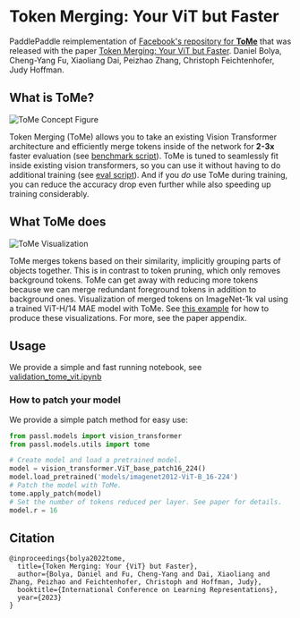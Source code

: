 # Token Merging: Your ViT but Faster

PaddlePaddle reimplementation of [Facebook's repository for **ToMe**](https://github.com/facebookresearch/ToMe) that was released with the paper [Token Merging: Your ViT but Faster](https://arxiv.org/abs/2210.09461).
Daniel Bolya, Cheng-Yang Fu, Xiaoliang Dai, Peizhao Zhang, Christoph Feichtenhofer, Judy Hoffman.

## What is ToMe?
![ToMe Concept Figure](https://github.com/facebookresearch/ToMe/blob/main/examples/images/concept_figure.png?raw=true)

Token Merging (ToMe) allows you to take an existing Vision Transformer architecture and efficiently merge tokens inside of the network for **2-3x** faster evaluation (see [benchmark script](examples/1_benchmark_timm.ipynb)). ToMe is tuned to seamlessly fit inside existing vision transformers, so you can use it without having to do additional training (see [eval script](examples/0_validation_timm.ipynb)). And if you *do* use ToMe during training, you can reduce the accuracy drop even further while also speeding up training considerably.

## What ToMe does

![ToMe Visualization](https://github.com/facebookresearch/ToMe/blob/main/examples/images/image_vis.png?raw=true)

ToMe merges tokens based on their similarity, implicitly grouping parts of objects together. This is in contrast to token pruning, which only removes background tokens. ToMe can get away with reducing more tokens because we can merge redundant foreground tokens in addition to background ones. Visualization of merged tokens on ImageNet-1k val using a trained ViT-H/14 MAE model with ToMe. See [this example](examples/2_visualization_timm.ipynb) for how to produce these visualizations. For more, see the paper appendix.


## Usage

We provide a simple and fast running notebook, see [validation_tome_vit.ipynb](./validation_tome_vit.ipynb)

### How to patch your model

We provide a simple patch method for easy use:

```python
from passl.models import vision_transformer
from passl.models.utils import tome

# Create model and load a pretrained model.
model = vision_transformer.ViT_base_patch16_224()
model.load_pretrained('models/imagenet2012-ViT-B_16-224')
# Patch the model with ToMe.
tome.apply_patch(model)
# Set the number of tokens reduced per layer. See paper for details.
model.r = 16
```

## Citation

```
@inproceedings{bolya2022tome,
  title={Token Merging: Your {ViT} but Faster},
  author={Bolya, Daniel and Fu, Cheng-Yang and Dai, Xiaoliang and Zhang, Peizhao and Feichtenhofer, Christoph and Hoffman, Judy},
  booktitle={International Conference on Learning Representations},
  year={2023}
}
```
